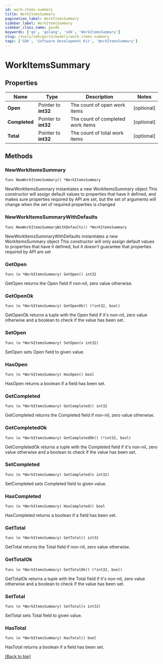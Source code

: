 ```yaml
---
id: work-items-summary
title: WorkItemsSummary
pagination_label: WorkItemsSummary
sidebar_label: WorkItemsSummary
sidebar_class_name: gosdk
keywords: ['go', 'golang', 'sdk', 'WorkItemsSummary'] 
slug: /tools/sdk/go/v3/models/work-items-summary
tags: ['SDK', 'Software Development Kit', 'WorkItemsSummary']
---
```


# WorkItemsSummary

## Properties

Name | Type | Description | Notes
------------ | ------------- | ------------- | -------------
**Open** | Pointer to **int32** | The count of open work items | [optional] 
**Completed** | Pointer to **int32** | The count of completed work items | [optional] 
**Total** | Pointer to **int32** | The count of total work items | [optional] 

## Methods

### NewWorkItemsSummary

`func NewWorkItemsSummary() *WorkItemsSummary`

NewWorkItemsSummary instantiates a new WorkItemsSummary object
This constructor will assign default values to properties that have it defined,
and makes sure properties required by API are set, but the set of arguments
will change when the set of required properties is changed

### NewWorkItemsSummaryWithDefaults

`func NewWorkItemsSummaryWithDefaults() *WorkItemsSummary`

NewWorkItemsSummaryWithDefaults instantiates a new WorkItemsSummary object
This constructor will only assign default values to properties that have it defined,
but it doesn't guarantee that properties required by API are set

### GetOpen

`func (o *WorkItemsSummary) GetOpen() int32`

GetOpen returns the Open field if non-nil, zero value otherwise.

### GetOpenOk

`func (o *WorkItemsSummary) GetOpenOk() (*int32, bool)`

GetOpenOk returns a tuple with the Open field if it's non-nil, zero value otherwise
and a boolean to check if the value has been set.

### SetOpen

`func (o *WorkItemsSummary) SetOpen(v int32)`

SetOpen sets Open field to given value.

### HasOpen

`func (o *WorkItemsSummary) HasOpen() bool`

HasOpen returns a boolean if a field has been set.

### GetCompleted

`func (o *WorkItemsSummary) GetCompleted() int32`

GetCompleted returns the Completed field if non-nil, zero value otherwise.

### GetCompletedOk

`func (o *WorkItemsSummary) GetCompletedOk() (*int32, bool)`

GetCompletedOk returns a tuple with the Completed field if it's non-nil, zero value otherwise
and a boolean to check if the value has been set.

### SetCompleted

`func (o *WorkItemsSummary) SetCompleted(v int32)`

SetCompleted sets Completed field to given value.

### HasCompleted

`func (o *WorkItemsSummary) HasCompleted() bool`

HasCompleted returns a boolean if a field has been set.

### GetTotal

`func (o *WorkItemsSummary) GetTotal() int32`

GetTotal returns the Total field if non-nil, zero value otherwise.

### GetTotalOk

`func (o *WorkItemsSummary) GetTotalOk() (*int32, bool)`

GetTotalOk returns a tuple with the Total field if it's non-nil, zero value otherwise
and a boolean to check if the value has been set.

### SetTotal

`func (o *WorkItemsSummary) SetTotal(v int32)`

SetTotal sets Total field to given value.

### HasTotal

`func (o *WorkItemsSummary) HasTotal() bool`

HasTotal returns a boolean if a field has been set.


[[Back to top]](#) 


